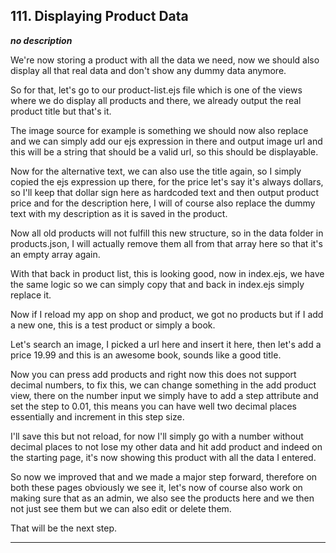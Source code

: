 ## 111. Displaying Product Data

<strong><em>no description</em></strong>

We're now storing a product with all the data we need, now we should also
display all that real data and don't show any dummy data anymore. 

So for that, let's go to our product-list.ejs file which is one of the views
where we do display all products and there, we already output the real product
title but that's it. 

The image source for example is something we should now also replace and we can
simply add our ejs expression in there and output image url and this will be a
string that should be a valid url, so this should be displayable. 

Now for the alternative text, we can also use the title again, so I simply
copied the ejs expression up there, for the price let's say it's always dollars,
so I'll keep that dollar sign here as hardcoded text and then output product
price and for the description here, I will of course also replace the dummy text
with my description as it is saved in the product. 

Now all old products will not fulfill this new structure, so in the data folder
in products.json, I will actually remove them all from that array here so that
it's an empty array again. 

With that back in product list, this is looking good, now in index.ejs, we have
the same logic so we can simply copy that and back in index.ejs simply replace
it. 

Now if I reload my app on shop and product, we got no products but if I add a
new one, this is a test product or simply a book. 

Let's search an image, I picked a url here and insert it here, then let's add a
price 19.99 and this is an awesome book, sounds like a good title. 

Now you can press add products and right now this does not support decimal
numbers, to fix this, we can change something in the add product view, there on
the number input we simply have to add a step attribute and set the step to
0.01, this means you can have well two decimal places essentially and increment
in this step size. 

I'll save this but not reload, for now I'll simply go with a number without
decimal places to not lose my other data and hit add product and indeed on the
starting page, it's now showing this product with all the data I entered. 

So now we improved that and we made a major step forward, therefore on both
these pages obviously we see it, let's now of course also work on making sure
that as an admin, we also see the products here and we then not just see them
but we can also edit or delete them. 

That will be the next step. 

---